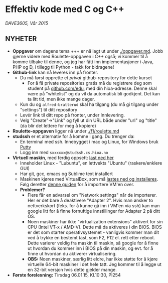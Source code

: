 # Effektiv kode med C og C++ 
*DAVE3605, Vår 2015*

## NYHETER
* **Oppgaver** om dagens tema +++ er nå lagt ut under [./oppgaver.md](./oppgaver.md). Jobb gjerne videre med Roulette-oppgaven i C++ også; vi kommer til å komme tilbake til denne, og jeg har fått inn implementasjoner i Java, PHP og D, i tillegg til Python - takk for bidragene! 
* **Github-link** kan nå leveres inn på fronter.
   * Du må først opprette et *privat* github-repository for dette kurset
      * For å få private repositories gratis må du registrere deg som student på [github.com/edu](http://github.com/edu), med din hioa-adresse. Denne skal være på "whitelist" og du vil da automatisk bli godkjent. Det kan ta litt tid, men ikke mange dager.
   * Kun du og `alfred-bratterud` skal ha tilgang (du må gi tilgang under "settings") til ditt repository
   * Levér link til ditt repo på fronter, under Innlevering. 
   * Velg "Create"->"Link" og fyll ut din URL både under "url" og "title" (da blir det lettere for meg å kopiere)
* **Roulette-oppgaven** ligger nå under [./f1/roulette.md](./f1/roulette.md)
* **studssh** er et alternativ for å komme i gang. Du trenger da:
   * En terminal med ssh. Innebygget i mac og Linux, for Windows bruk [Putty](http://www.putty.org/)
   * Logg inn med `sxxxxxx@studssh.cs.hioa.no`
* **Virtuell maskin**, med ferdig oppsett: [last ned her](https://www.dropbox.com/s/ihgkpu92vgtus3z/ubuntu_cpp2015.ova?dl=0)
   * Inneholder Linux - "Lubuntu", en lettvekts "Ubuntu" (raskere/enklere GUI)
   * Har git, gcc, emacs og Sublime text installert
   * Maskinen kjøres med VirtualBox, som må [lastes ned og installeres](https://www.virtualbox.org/wiki/Downloads). Følg deretter [denne guiden](http://docs.oracle.com/cd/E26217_01/E26796/html/qs-import-vm.html) for å importere VM'en over.
   * **Problemer?** 
     * Flere får en advarsel om "Network settings" når de importerer. Her er det bare å deaktivere "Adapter 2". Hvis man ønsker to nettverkskort (feks. for å kunne gå inn i VM'en via ssh) kan man google litt for å finne fornuftige innstillinger for Adapter 2 på ditt OS.
     * Noen maskiner har ikke "virtualization extensions" aktivert for sin CPU (Intel VT-x / AMD-V). Dette må da aktiveres i din BIOS. BIOS er det som starter operativsystemet - vanligvis kommer man dit ved å trykke en bestemt tast, som F2, F12 el. rett etter reboot. Dette varierer veldig fra maskin til maskin, så google for å finne ut hvordan du kommer inn i BIOS på din maskin, og evt. for å finne ut hvordan du aktiverer virtualisering. 
     * **OBS:** Noen maskiner, særlig litt eldre, har ikke støtte for å kjøre virtuelle 64-bit maskiner i det hele tatt. Jeg kommer til å legge ut en 32-bit versjon hvis dette gjelder mange.
* **Første forelesning:** Tirsdag 06.01.15, Kl.10:30, PI254
